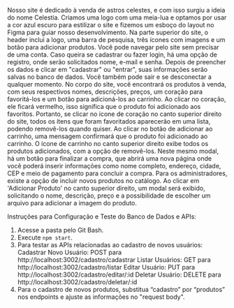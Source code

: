 Nosso site é dedicado à venda de astros celestes, e com isso surgiu a ideia do nome Celestia. Criamos uma logo com uma meia-lua e optamos por usar a cor azul escuro para estilizar o site e fizemos um esboço do layout no Figma para guiar nosso desenvolvimento.
Na parte superior do site, o header inclui a logo, uma barra de pesquisa, três ícones com imagens e um botão para adicionar produtos. Você pode navegar pelo site sem precisar de uma conta. Caso queira se cadastrar ou fazer login, há uma opção de registro, onde serão solicitados nome, e-mail e senha. Depois de preencher os dados e clicar em "cadastrar" ou "entrar", suas informações serão salvas no banco de dados. Você também pode sair e se desconectar a qualquer momento.
No corpo do site, você encontrará os produtos à venda, com seus respectivos nomes, descrições, preços, um coração para favoritá-los e um botão para adicioná-los ao carrinho. Ao clicar no coração, ele ficará vermelho, isso significa que o produto foi adicionado aos favoritos. Portanto, se clicar no ícone de coração no canto superior direito do site, todos os ítens que foram favoritados aparecerão em uma lista, podendo removê-los quando quiser. Ao clicar no botão de adicionar ao carrinho, uma mensagem confirmará que o produto foi adicionado ao carrinho. O ícone de carrinho no canto superior direito exibe todos os produtos adicionados, com a opção de removê-los. Neste mesmo modal, há um botão para finalizar a compra, que abrirá uma nova página onde você poderá inserir informações como nome completo, endereço, cidade, CEP e meio de pagamento para concluir a compra.
Para os administradores, existe a opção de incluir novos produtos no catálogo. Ao clicar em 'Adicionar Produto' no canto superior direito, um modal será exibido, solicitando o nome, descrição, preço e a possibilidade de escolher um arquivo para adicionar a imagem do produto.

Instruções para Configuração e Teste do Banco de Dados e APIs:
1. Acesse a pasta pelo Git Bash.
2. Execute `npm start`.
3. Para testar as APIs relacionadas ao cadastro de novos usuários:
Cadastrar Novo Usuário: POST para http://localhost:3002/cadastro/cadastrar
Listar Usuários: GET para http://localhost:3002/cadastro/listar
Editar Usuário: PUT para http://localhost:3002/cadastro/editar/:id
Deletar Usuário: DELETE para http://localhost:3002/cadastro/deletar/:id
4. Para o cadastro de novos produtos, substitua “cadastro” por “produtos” nos endpoints e ajuste as informações no "request body".
